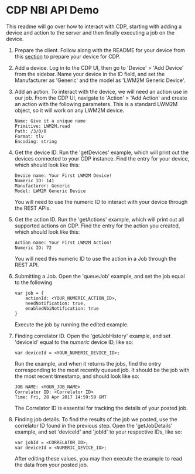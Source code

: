 # CDP NBI API Demo

This readme will go over how to interact with CDP, starting with adding a device and action to the server and then finally executing a job on the device.

1. Prepare the client. Follow along with the README for your device from this [section](http://github.com/nokia/cdp-developer-ecosystem/tree/master/client) to prepare your device for CDP.
2. Add a device. Log in to the CDP UI, then go to 'Device' > 'Add Device' from the sidebar. Name your device in the ID field, and set the Manufacturer as 'Generic' and the model as 'LWM2M Generic Device'.
3. Add an action. To interact with the device, we will need an action use in our job. From the CDP UI, navigate to 'Action' > 'Add Action' and create an action with the following parameters. This is a standard LWM2M object, so it will work on any LWM2M device.

    ~~~~
    Name: Give it a unique name
    Primitive: LWM2M.read
    Path: /3/0/0
    Format: tlv
    Encoding: string
    ~~~~

4. Get the device ID. Run the 'getDevices' example, which will print out the devices connected to your CDP instance. Find the entry for your device, which should look like this:

    ~~~~
    Device name: Your First LWM2M Device!
    Numeric ID: 141
    Manufacturer: Generic
    Model: LWM2M Generic Device
    ~~~~

    You will need to use the numeric ID to interact with your device through the REST APIs.

5. Get the action ID. Run the 'getActions' example, which will print out all supported actions on CDP. Find the entry for the action you created, which should look like this:

    ~~~~
    Action name: Your First LWM2M Action!
    Numeric ID: 72
    ~~~~

    You will need this numeric ID to use the action in a Job through the REST API.

6. Submitting a Job. Open the 'queueJob' example, and set the job equal to the following

    ~~~~
    var job = {
        actionId: <YOUR_NUMERIC_ACTION_ID>,
        needNotification: true,
        enabledNbiNotification: true
    }
    ~~~~

    Execute the job by running the edited example.

7. Finding correlator ID. Open the 'getJobHistory' example, and set 'deviceId' equal to the *numeric* device ID, like so:

    ~~~~
    var deviceId = <YOUR_NUMERIC_DEVICE_ID>;
    ~~~~

    Run the example, and when it returns the jobs, find the entry corresponding to the most recently queued job. It should be the job with the most recent timestamp, and should look like so:

    ~~~~
    JOB NAME: <YOUR_JOB_NAME>
    Correlator ID: <Correlator ID>
    Time: Fri, 28 Apr 2017 14:59:59 GMT
    ~~~~

    The Correlator ID is essential for tracking the details of your posted job.

8. Finding job details. To find the results of the job we posted, use the correlator ID found in the previous step. Open the 'getJobDetails' example, and set 'deviceId' and 'jobId' to your respective IDs, like so:

    ~~~~
    var jobId = <CORRELATOR_ID>;
    var deviceId = <NUMERIC_DEVICE_ID>;
    ~~~~

    After editing these values, you may then execute the example to read the data from your posted job.